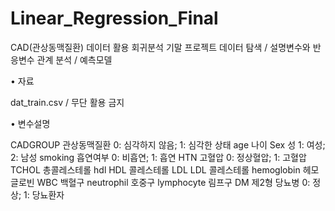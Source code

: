 # Linear_Regression_Final

CAD(관상동맥질환) 데이터 활용 회귀분석 기말 프로젝트
데이터 탐색 / 설명변수와 반응변수 관계 분석 / 예측모델 

• 자료 

dat_train.csv / 무단 활용 금지

• 변수설명

CADGROUP 관상동맥질환 0: 심각하지 않음; 1: 심각한 상태
age 나이
Sex 성 1: 여성; 2: 남성
smoking 흡연여부 0: 비흡연; 1: 흡연
HTN 고혈압 0: 정상혈압; 1: 고혈압
TCHOL 총콜레스테롤
hdl HDL 콜레스테롤
LDL LDL 콜레스테롤
hemoglobin 헤모글로빈
WBC 백혈구
neutrophil 호중구
lymphocyte 림프구
DM 제2형 당뇨병 0: 정상; 1: 당뇨환자



